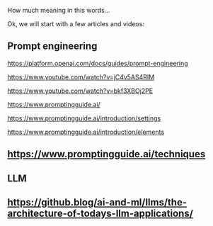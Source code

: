 How much meaning in this words...


Ok, we will start with a few articles and videos:

Prompt engineering
---
https://platform.openai.com/docs/guides/prompt-engineering 

https://www.youtube.com/watch?v=jC4v5AS4RIM

https://www.youtube.com/watch?v=bkf3XBOj2PE

https://www.promptingguide.ai/

https://www.promptingguide.ai/introduction/settings

https://www.promptingguide.ai/introduction/elements

https://www.promptingguide.ai/techniques
---

LLM
---
https://github.blog/ai-and-ml/llms/the-architecture-of-todays-llm-applications/
---
